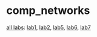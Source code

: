 # comp_networks

<a href="https://drive.google.com/drive/folders/1e0_yhp1j6XSFnCljZ9_zKhnnMvs4kRw9?usp=sharing" target="_blank">all labs</a>: 
<a href="https://docs.google.com/document/d/1-DV1jlU8EsxhedNKniv3kQiqnA9H8RsvxmCqpwLOxFM/edit?usp=sharing" target="_blank">lab1</a>, 
<a href="https://docs.google.com/document/d/1yX5u0jN1eBpXVCdor_Oo_NSmqg196aA3rO3sKu44Q8I/edit?usp=sharing" target="_blank">lab2</a>, 
<a href="https://docs.google.com/document/d/1I8-F0yMLqny25av-hQ1h-qJmgXIaQnSgVsE-JANd7VU/edit?usp=sharing" target="_blank">lab5</a>, 
<a href="https://docs.google.com/document/d/1O68PmiP2tjzQh-rlZn474RsOkutO6xo0A1gTNu5hd1s/edit?usp=sharing" target="_blank">lab6</a>, 
<a href="https://docs.google.com/document/d/1zV5P5GqvOHl7n_XIM_8_IWryCUYgtHW_wEyRXUYqX0w/edit?usp=sharing" target="_blank">lab7</a>

